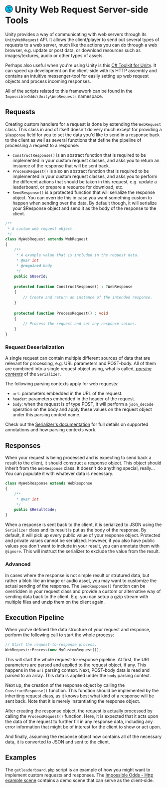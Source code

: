 # ![Impossible Odds Logo][Logo] Unity Web Request Server-side Tools

Unity provides a way of communicating with web servers through its `UnityWebRequest` API. It allows the client/player to send out several types of requests to a web server, much like the actions you can do through a web browser, e.g. update or post data, or download resources such as images/textures, audio or other types of assets.

Perhaps also useful when you're using Unity is this [C# Toolkit for Unity][ImpossibleOddsCSharpToolkit]. It can speed up development on the client-side with its HTTP assembly and contains an intuitive messenger-tool for easily setting up web request objects and process incoming responses.

All of the scripts related to this framework can be found in the `ImpossibleOdds\Unity\WebRequests` namespace.

## Requests

Creating custom handlers for a request is done by extending the `WebRequest` class. This class in and of itself doesn't do very much except for providing a `$Response` field for you to set the data you'd like to send in a response back to the client as well as several functions that define the pipeline of processing a request to a response:

* `ConstructResponse()` is an abstract function that is required to be implemented in your custom request classes, and asks you to return an instance of the response that will be sent back.
* `ProcessRequest()` is also an abstract function that is required to be implemented in your custom request classes, and asks you to perform the different actions that should be taken in this request, e.g. update a leaderboard, or prepare a resource for download, etc.
* `SendResponse()` is a protected function that will serialize the response object. You can override this in case you want something custom to happen when sending over the data. By default though, it will serialize your $Response object and send it as the body of the response to the client.

```php
/**
 * A custom web request object.
 */
class MyWebRequest extends WebRequest
{
	/**
	 * A example value that is included in the request data.
	 * @var int
	 * @required body
	 */
	public $UserId;

	protected function ConstructResponse() : ?WebResponse
	{
		// Create and return an instance of the intended response.
	}

	protected function ProcessRequest() : void
	{
		// Process the request and set any response values.
	}
}
```

### Request Deserialization

A single request can contain multiple different sources of data that are relevant for processing, e.g. URL parameters and POST-body. All of them are combined into a single request object using, what is called, [_parsing contexts_][SerializerParsingContexts] of the `Serializer`.

The following parsing contexts apply for web requests:

* `url`: parameters embedded in the URL of the request.
* `header`: parameters embedded in the header of the request.
* `body`: when the request is of type POST, it will perform a `json_decode` operation on the body and apply these values on the request object under this parsing context name.

Check out the [Serializer's documentation][Serializer] for full details on supported annotations and how  parsing contexts work.

## Responses

When your request is being processed and is expecting to send back a result to the client, it should construct a response object. This object should inherit from the `WebResponse` class. It doesn't do anything special, really... You can populate it with whatever data is necessary.

```php
class MyWebResponse extends WebResponse
{
	/**
	 * @var int
	 */
	public $ResultCode;
}
```

When a response is sent back to the client, it is serialized to JSON using the `Serializer` class and its result is put as the body of the response. By default, it will pick up every public value of your response object. Protected and private values cannot be serialized. However, if you also have public values you don't want to include in your result, you can annotate them with `@ignore`. This will instruct the serializer to exclude the value from the result.

### Advanced

In cases where the response is not simple result or strutured data, but rather a blob like an image or audio asset, you may want to customize the actual sending of the response. The `SendResponse()` function can be overridden in your request class and provide a custom or alternative way of sending data back to the client. E.g. you can setup a gzip stream with multiple files and unzip them on the client again.

## Execution Pipeline

When you've defined the data structure of your request and response, perform the following call to start the whole process:

```php
// Start the request-to-response process.
WebRequest::Process(new MyCustomRequest());
```

This will start the whole request-to-response pipeline. At first, the URL parameters are parsed and applied to the request object, if any. This happens in the `url` parsing context. Next, POST-body data is read and parsed to an array. This data is applied under the `body` parsing context.

Next up, the creation of the response object by calling the `ConstructResponse()` function. This function should be implemented by the inheriting request class, as it knows best what kind of a response will be sent back. Note that it is merely instantiating the response object.

After creating the response object, the request is actually processed by calling the `ProcessRequest()` function. Here, it is expected that it acts upon the data of the request to further fill in any response data, including any error information that might be of interest for the client to show or act upon.

And finally, assuming the response object now contains all of the necessary data, it is converted to JSON and sent to the client.

## Examples

The `getleaderboard.php` script is an example of how you might want to implement custom requests and responses. The [Impossible Odds - Http example scene][ImpossibleOddsCSharpToolkit] contains a demo scene that can serve as the client-side.

[Logo]: ./images/ImpossibleOddsLogo.png
[Serializer]: ./Serializer.md
[SerializerParsingContexts]: ./Serializer.md#parsing-contexts
[SerializerAnnotations]: ./Serializer.md#annotations
[SerializerGotchas]: ./Serializer.md#gotchas
[ImpossibleOddsCSharpToolkit]: https://www.impossible-odds.net/csharp-toolkit/
